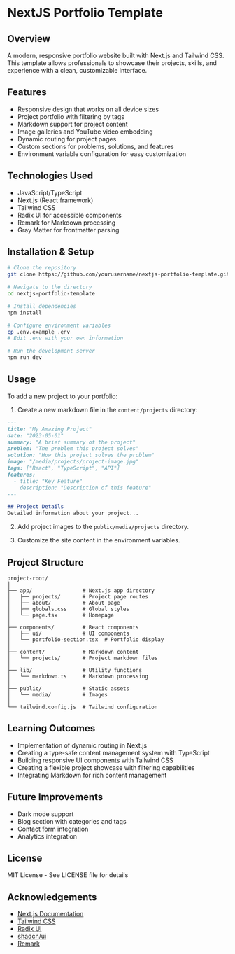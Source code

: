 
# NextJS Portfolio Template

## Overview
A modern, responsive portfolio website built with Next.js and Tailwind CSS. This template allows professionals to showcase their projects, skills, and experience with a clean, customizable interface.

## Features
- Responsive design that works on all device sizes
- Project portfolio with filtering by tags
- Markdown support for project content
- Image galleries and YouTube video embedding
- Dynamic routing for project pages
- Custom sections for problems, solutions, and features
- Environment variable configuration for easy customization

## Technologies Used
- JavaScript/TypeScript
- Next.js (React framework)
- Tailwind CSS
- Radix UI for accessible components
- Remark for Markdown processing
- Gray Matter for frontmatter parsing

## Installation & Setup
```bash
# Clone the repository
git clone https://github.com/yourusername/nextjs-portfolio-template.git

# Navigate to the directory
cd nextjs-portfolio-template

# Install dependencies
npm install

# Configure environment variables
cp .env.example .env
# Edit .env with your own information

# Run the development server
npm run dev
```

## Usage
To add a new project to your portfolio:

1. Create a new markdown file in the `content/projects` directory:

```markdown
---
title: "My Amazing Project"
date: "2023-05-01"
summary: "A brief summary of the project"
problem: "The problem this project solves"
solution: "How this project solves the problem"
image: "/media/projects/project-image.jpg"
tags: ["React", "TypeScript", "API"]
features:
  - title: "Key Feature"
    description: "Description of this feature"
---

## Project Details
Detailed information about your project...
```

2. Add project images to the `public/media/projects` directory.

3. Customize the site content in the environment variables.

## Project Structure
```
project-root/
│
├── app/                # Next.js app directory
│   ├── projects/       # Project page routes
│   ├── about/          # About page
│   ├── globals.css     # Global styles
│   └── page.tsx        # Homepage
│
├── components/         # React components
│   ├── ui/             # UI components
│   └── portfolio-section.tsx  # Portfolio display
│
├── content/            # Markdown content
│   └── projects/       # Project markdown files
│
├── lib/                # Utility functions
│   └── markdown.ts     # Markdown processing
│
├── public/             # Static assets
│   └── media/          # Images
│
└── tailwind.config.js  # Tailwind configuration
```

## Learning Outcomes
- Implementation of dynamic routing in Next.js
- Creating a type-safe content management system with TypeScript
- Building responsive UI components with Tailwind CSS
- Creating a flexible project showcase with filtering capabilities
- Integrating Markdown for rich content management

## Future Improvements
- Dark mode support
- Blog section with categories and tags
- Contact form integration
- Analytics integration

## License
MIT License - See LICENSE file for details

## Acknowledgements
- [Next.js Documentation](https://nextjs.org/docs)
- [Tailwind CSS](https://tailwindcss.com)
- [Radix UI](https://www.radix-ui.com)
- [shadcn/ui](https://ui.shadcn.com)
- [Remark](https://github.com/remarkjs/remark)
